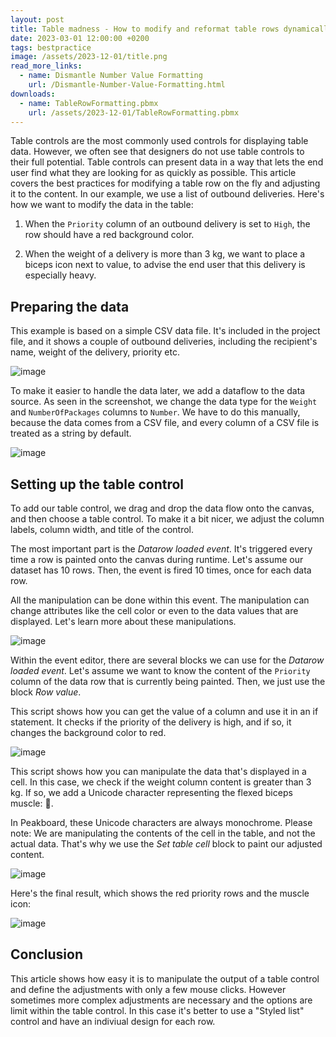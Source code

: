 ```yaml
---
layout: post
title: Table madness - How to modify and reformat table rows dynamically without any code
date: 2023-03-01 12:00:00 +0200
tags: bestpractice
image: /assets/2023-12-01/title.png
read_more_links:
  - name: Dismantle Number Value Formatting
    url: /Dismantle-Number-Value-Formatting.html
downloads:
  - name: TableRowFormatting.pbmx
    url: /assets/2023-12-01/TableRowFormatting.pbmx
---
```


Table controls are the most commonly used controls for displaying table data. However, we often see that designers do not use table controls to their full potential. Table controls can present data in a way that lets the end user find what they are looking for as quickly as possible. This article covers the best practices for modifying a table row on the fly and adjusting it to the content. In our example, we use a list of outbound deliveries. Here's how we want to modify the data in the table:

1. When the `Priority` column of an outbound delivery is set to `High`, the row should have a red background color.

2. When the weight of a delivery is more than 3 kg, we want to place a biceps icon next to value, to advise the end user that this delivery is especially heavy.

## Preparing the data

This example is based on a simple CSV data file. It's included in the project file, and it shows a couple of outbound deliveries, including the recipient's name, weight of the delivery, priority etc.

![image](/assets/2023-12-01/010.png)

To make it easier to handle the data later, we add a dataflow to the data source. As seen in the screenshot, we change the data type for the `Weight` and `NumberOfPackages` columns to `Number`. We have to do this manually, because the data comes from a CSV file, and every column of a CSV file is treated as a string by default.

![image](/assets/2023-12-01/020.png)

## Setting up the table control

To add our table control, we drag and drop the data flow onto the canvas, and then choose a table control. To make it a bit nicer, we adjust the column labels, column width, and title of the control.

The most important part is the *Datarow loaded event*. It's triggered every time a row is painted onto the canvas during runtime. Let's assume our dataset has 10 rows. Then, the event is fired 10 times, once for each data row.

All the manipulation can be done within this event. The manipulation can change attributes like the cell color or even to the data values that are displayed. Let's learn more about these manipulations.

![image](/assets/2023-12-01/030.png)

Within the event editor, there are several blocks we can use for the *Datarow loaded event*. Let's assume we want to know the content of the `Priority` column of the data row that is currently being painted. Then, we just use the block *Row value*.

This script shows how you can get the value of a column and use it in an if statement. It checks if the priority of the delivery is high, and if so, it changes the background color to red.

![image](/assets/2023-12-01/040.png)

This script shows how you can manipulate the data that's displayed in a cell. In this case, we check if the weight column content is greater than 3 kg. If so, we add a Unicode character representing the flexed biceps muscle: 💪.

In Peakboard, these Unicode characters are always monochrome. Please note: We are manipulating the contents of the cell in the table, and not the actual data. That's why we use the *Set table cell* block to paint our adjusted content.

![image](/assets/2023-12-01/050.png)

Here's the final result, which shows the red priority rows and the muscle icon:

![image](/assets/2023-12-01/060.png)

## Conclusion

This article shows how easy it is to manipulate the output of a table control and define the adjustments with only a few mouse clicks. However sometimes more complex adjustments are necessary and the options are limit within the table control. In this case it's better to use a "Styled list" control and have an indiviual design for each row.